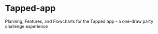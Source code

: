 # Tapped-app
Planning, Features, and Flowcharts for the Tapped app - a one-draw party challenge experience
